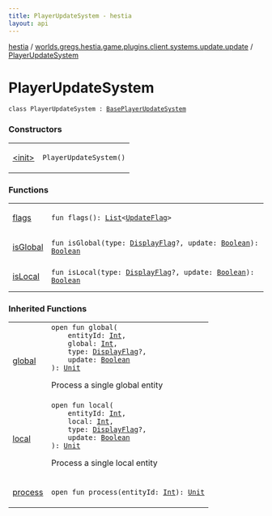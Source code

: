 ```yaml
---
title: PlayerUpdateSystem - hestia
layout: api
---
```


<div class='api-docs-breadcrumbs'><a href="../../index.html">hestia</a> / <a href="../index.html">worlds.gregs.hestia.game.plugins.client.systems.update.update</a> / <a href="./index.html">PlayerUpdateSystem</a></div>

# PlayerUpdateSystem

<div class="signature"><code><span class="keyword">class </span><span class="identifier">PlayerUpdateSystem</span>&nbsp;<span class="symbol">:</span>&nbsp;<a href="../../worlds.gregs.hestia.game.plugins.client.systems.update.bases.update.update/-base-player-update-system/index.html"><span class="identifier">BasePlayerUpdateSystem</span></a></code></div>

### Constructors

<table class="api-docs-table">
<tbody>
<tr>
<td markdown="1">

<a href="-init-.html">&lt;init&gt;</a>


</td>
<td markdown="1">
<div class="signature"><code><span class="identifier">PlayerUpdateSystem</span><span class="symbol">(</span><span class="symbol">)</span></code></div>

</td>
</tr>
</tbody>
</table>

### Functions

<table class="api-docs-table">
<tbody>
<tr>
<td markdown="1">

<a href="flags.html">flags</a>


</td>
<td markdown="1">
<div class="signature"><code><span class="keyword">fun </span><span class="identifier">flags</span><span class="symbol">(</span><span class="symbol">)</span><span class="symbol">: </span><a href="https://kotlinlang.org/api/latest/jvm/stdlib/kotlin.collections/-list/index.html"><span class="identifier">List</span></a><span class="symbol">&lt;</span><a href="../../worlds.gregs.hestia.game.update/-update-flag/index.html"><span class="identifier">UpdateFlag</span></a><span class="symbol">&gt;</span></code></div>

</td>
</tr>
<tr>
<td markdown="1">

<a href="is-global.html">isGlobal</a>


</td>
<td markdown="1">
<div class="signature"><code><span class="keyword">fun </span><span class="identifier">isGlobal</span><span class="symbol">(</span><span class="parameterName" id="worlds.gregs.hestia.game.plugins.client.systems.update.update.PlayerUpdateSystem$isGlobal(worlds.gregs.hestia.game.update.DisplayFlag, kotlin.Boolean)/type">type</span><span class="symbol">:</span>&nbsp;<a href="../../worlds.gregs.hestia.game.update/-display-flag/index.html"><span class="identifier">DisplayFlag</span></a><span class="symbol">?</span><span class="symbol">, </span><span class="parameterName" id="worlds.gregs.hestia.game.plugins.client.systems.update.update.PlayerUpdateSystem$isGlobal(worlds.gregs.hestia.game.update.DisplayFlag, kotlin.Boolean)/update">update</span><span class="symbol">:</span>&nbsp;<a href="https://kotlinlang.org/api/latest/jvm/stdlib/kotlin/-boolean/index.html"><span class="identifier">Boolean</span></a><span class="symbol">)</span><span class="symbol">: </span><a href="https://kotlinlang.org/api/latest/jvm/stdlib/kotlin/-boolean/index.html"><span class="identifier">Boolean</span></a></code></div>

</td>
</tr>
<tr>
<td markdown="1">

<a href="is-local.html">isLocal</a>


</td>
<td markdown="1">
<div class="signature"><code><span class="keyword">fun </span><span class="identifier">isLocal</span><span class="symbol">(</span><span class="parameterName" id="worlds.gregs.hestia.game.plugins.client.systems.update.update.PlayerUpdateSystem$isLocal(worlds.gregs.hestia.game.update.DisplayFlag, kotlin.Boolean)/type">type</span><span class="symbol">:</span>&nbsp;<a href="../../worlds.gregs.hestia.game.update/-display-flag/index.html"><span class="identifier">DisplayFlag</span></a><span class="symbol">?</span><span class="symbol">, </span><span class="parameterName" id="worlds.gregs.hestia.game.plugins.client.systems.update.update.PlayerUpdateSystem$isLocal(worlds.gregs.hestia.game.update.DisplayFlag, kotlin.Boolean)/update">update</span><span class="symbol">:</span>&nbsp;<a href="https://kotlinlang.org/api/latest/jvm/stdlib/kotlin/-boolean/index.html"><span class="identifier">Boolean</span></a><span class="symbol">)</span><span class="symbol">: </span><a href="https://kotlinlang.org/api/latest/jvm/stdlib/kotlin/-boolean/index.html"><span class="identifier">Boolean</span></a></code></div>

</td>
</tr>
</tbody>
</table>

### Inherited Functions

<table class="api-docs-table">
<tbody>
<tr>
<td markdown="1">

<a href="../../worlds.gregs.hestia.game.plugins.client.systems.update.bases.update.update/-base-player-update-system/global.html">global</a>


</td>
<td markdown="1">
<div class="signature"><code><span class="keyword">open</span> <span class="keyword">fun </span><span class="identifier">global</span><span class="symbol">(</span><br/>&nbsp;&nbsp;&nbsp;&nbsp;<span class="parameterName" id="worlds.gregs.hestia.game.plugins.client.systems.update.bases.update.update.BasePlayerUpdateSystem$global(kotlin.Int, kotlin.Int, worlds.gregs.hestia.game.update.DisplayFlag, kotlin.Boolean)/entityId">entityId</span><span class="symbol">:</span>&nbsp;<a href="https://kotlinlang.org/api/latest/jvm/stdlib/kotlin/-int/index.html"><span class="identifier">Int</span></a><span class="symbol">, </span><br/>&nbsp;&nbsp;&nbsp;&nbsp;<span class="parameterName" id="worlds.gregs.hestia.game.plugins.client.systems.update.bases.update.update.BasePlayerUpdateSystem$global(kotlin.Int, kotlin.Int, worlds.gregs.hestia.game.update.DisplayFlag, kotlin.Boolean)/global">global</span><span class="symbol">:</span>&nbsp;<a href="https://kotlinlang.org/api/latest/jvm/stdlib/kotlin/-int/index.html"><span class="identifier">Int</span></a><span class="symbol">, </span><br/>&nbsp;&nbsp;&nbsp;&nbsp;<span class="parameterName" id="worlds.gregs.hestia.game.plugins.client.systems.update.bases.update.update.BasePlayerUpdateSystem$global(kotlin.Int, kotlin.Int, worlds.gregs.hestia.game.update.DisplayFlag, kotlin.Boolean)/type">type</span><span class="symbol">:</span>&nbsp;<a href="../../worlds.gregs.hestia.game.update/-display-flag/index.html"><span class="identifier">DisplayFlag</span></a><span class="symbol">?</span><span class="symbol">, </span><br/>&nbsp;&nbsp;&nbsp;&nbsp;<span class="parameterName" id="worlds.gregs.hestia.game.plugins.client.systems.update.bases.update.update.BasePlayerUpdateSystem$global(kotlin.Int, kotlin.Int, worlds.gregs.hestia.game.update.DisplayFlag, kotlin.Boolean)/update">update</span><span class="symbol">:</span>&nbsp;<a href="https://kotlinlang.org/api/latest/jvm/stdlib/kotlin/-boolean/index.html"><span class="identifier">Boolean</span></a><br/><span class="symbol">)</span><span class="symbol">: </span><a href="https://kotlinlang.org/api/latest/jvm/stdlib/kotlin/-unit/index.html"><span class="identifier">Unit</span></a></code></div>

Process a single global entity


</td>
</tr>
<tr>
<td markdown="1">

<a href="../../worlds.gregs.hestia.game.plugins.client.systems.update.bases.update.update/-base-player-update-system/local.html">local</a>


</td>
<td markdown="1">
<div class="signature"><code><span class="keyword">open</span> <span class="keyword">fun </span><span class="identifier">local</span><span class="symbol">(</span><br/>&nbsp;&nbsp;&nbsp;&nbsp;<span class="parameterName" id="worlds.gregs.hestia.game.plugins.client.systems.update.bases.update.update.BasePlayerUpdateSystem$local(kotlin.Int, kotlin.Int, worlds.gregs.hestia.game.update.DisplayFlag, kotlin.Boolean)/entityId">entityId</span><span class="symbol">:</span>&nbsp;<a href="https://kotlinlang.org/api/latest/jvm/stdlib/kotlin/-int/index.html"><span class="identifier">Int</span></a><span class="symbol">, </span><br/>&nbsp;&nbsp;&nbsp;&nbsp;<span class="parameterName" id="worlds.gregs.hestia.game.plugins.client.systems.update.bases.update.update.BasePlayerUpdateSystem$local(kotlin.Int, kotlin.Int, worlds.gregs.hestia.game.update.DisplayFlag, kotlin.Boolean)/local">local</span><span class="symbol">:</span>&nbsp;<a href="https://kotlinlang.org/api/latest/jvm/stdlib/kotlin/-int/index.html"><span class="identifier">Int</span></a><span class="symbol">, </span><br/>&nbsp;&nbsp;&nbsp;&nbsp;<span class="parameterName" id="worlds.gregs.hestia.game.plugins.client.systems.update.bases.update.update.BasePlayerUpdateSystem$local(kotlin.Int, kotlin.Int, worlds.gregs.hestia.game.update.DisplayFlag, kotlin.Boolean)/type">type</span><span class="symbol">:</span>&nbsp;<a href="../../worlds.gregs.hestia.game.update/-display-flag/index.html"><span class="identifier">DisplayFlag</span></a><span class="symbol">?</span><span class="symbol">, </span><br/>&nbsp;&nbsp;&nbsp;&nbsp;<span class="parameterName" id="worlds.gregs.hestia.game.plugins.client.systems.update.bases.update.update.BasePlayerUpdateSystem$local(kotlin.Int, kotlin.Int, worlds.gregs.hestia.game.update.DisplayFlag, kotlin.Boolean)/update">update</span><span class="symbol">:</span>&nbsp;<a href="https://kotlinlang.org/api/latest/jvm/stdlib/kotlin/-boolean/index.html"><span class="identifier">Boolean</span></a><br/><span class="symbol">)</span><span class="symbol">: </span><a href="https://kotlinlang.org/api/latest/jvm/stdlib/kotlin/-unit/index.html"><span class="identifier">Unit</span></a></code></div>

Process a single local entity


</td>
</tr>
<tr>
<td markdown="1">

<a href="../../worlds.gregs.hestia.game.plugins.client.systems.update.bases.update.update/-base-player-update-system/process.html">process</a>


</td>
<td markdown="1">
<div class="signature"><code><span class="keyword">open</span> <span class="keyword">fun </span><span class="identifier">process</span><span class="symbol">(</span><span class="parameterName" id="worlds.gregs.hestia.game.plugins.client.systems.update.bases.update.update.BasePlayerUpdateSystem$process(kotlin.Int)/entityId">entityId</span><span class="symbol">:</span>&nbsp;<a href="https://kotlinlang.org/api/latest/jvm/stdlib/kotlin/-int/index.html"><span class="identifier">Int</span></a><span class="symbol">)</span><span class="symbol">: </span><a href="https://kotlinlang.org/api/latest/jvm/stdlib/kotlin/-unit/index.html"><span class="identifier">Unit</span></a></code></div>

</td>
</tr>
</tbody>
</table>

